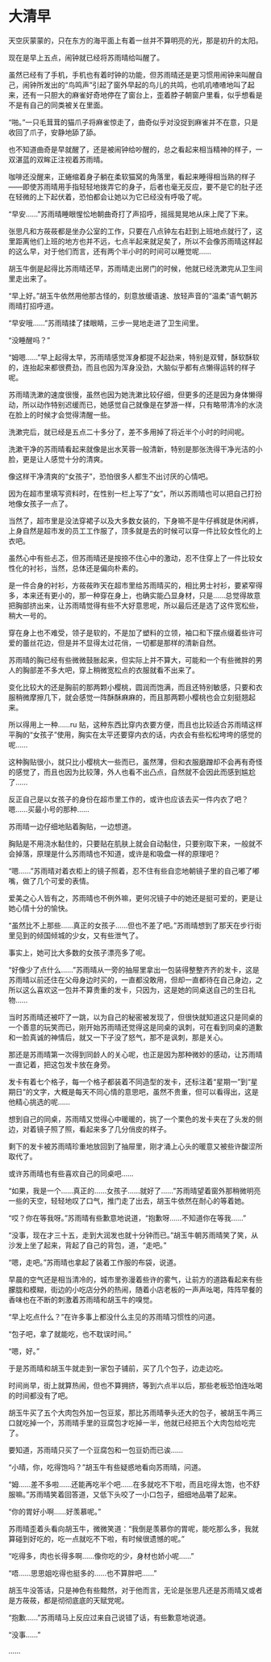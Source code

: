 # 大清早

天空灰蒙蒙的，只在东方的海平面上有着一丝并不算明亮的光，那是初升的太阳。

现在是早上五点，闹钟就已经将苏雨晴给叫醒了。

虽然已经有了手机，手机也有着时钟的功能，但苏雨晴还是更习惯用闹钟来叫醒自己，闹钟所发出的“鸟鸣声”引起了窗外早起的鸟儿的共鸣，也叽叽喳喳地叫了起来，还有一只胆大的麻雀好奇地停在了窗台上，歪着脖子朝窗户里看，似乎想看是不是有自己的同类被关在里面。

“啪。”一只毛茸茸的猫爪子将麻雀惊走了，曲奇似乎对没捉到麻雀并不在意，只是收回了爪子，安静地舔了舔。

也不知道曲奇是早就醒了，还是被闹钟给吵醒的，总之看起来相当精神的样子，一双湛蓝的双眸正注视着苏雨晴。

咖啡还没醒来，正蜷缩着身子躺在柔软猫窝的角落里，看起来睡得相当熟的样子——即使苏雨晴用手指轻轻地拨弄它的身子，后者也毫无反应，要不是它的肚子还在轻微的上下起伏着，恐怕都会让她以为它已经没有呼吸了呢。

“早安……”苏雨晴睡眼惺忪地朝曲奇打了声招呼，摇摇晃晃地从床上爬了下来。

张思凡和方莜莜都是坐办公室的工作，只要在八点钟左右赶到上班地点就行了，这里距离他们上班的地方也并不远，七点半起来就足矣了，所以不会像苏雨晴这样起的这么早，对于他们而言，还有两个半小时的时间可以睡觉呢……

胡玉牛倒是起得比苏雨晴还早，苏雨晴走出房门的时候，他就已经洗漱完从卫生间里走出来了。

“早上好。”胡玉牛依然用他那古怪的，刻意放缓语速、放轻声音的“温柔”语气朝苏雨晴打招呼道。

“早安哦……”苏雨晴揉了揉眼睛，三步一晃地走进了卫生间里。

“没睡醒吗？”

“姆嗯……”早上起得太早，苏雨晴感觉浑身都提不起劲来，特别是双臂，酥软酥软的，连抬起来都很费劲，而且也因为浑身没劲，大脑似乎都有点懒得运转的样子呢。

苏雨晴洗漱的速度很慢，虽然也因为她洗漱比较仔细，但更多的还是因为身体懒得动，所以动作特别迟缓而已，她感觉自己就像是在梦游一样，只有略带清冷的水浇在脸上的时候才会觉得清醒一些。

洗漱完后，就已经是五点二十多分了，差不多用掉了将近半个小时的时间呢。

洗漱干净的苏雨晴看起来就像是出水芙蓉一般清新，特别是那张洗得干净光洁的小脸，更是让人感觉十分的清爽。

像这样干净清爽的“女孩子”，恐怕很多人都生不出讨厌的心情吧。

因为在超市里填写资料时，在性别一栏上写了“女”，所以苏雨晴也可以把自己打扮地像女孩子一点了。

当然了，超市里是没法穿裙子以及大多数女装的，下身嘛不是牛仔裤就是休闲裤，上身自然是超市发的员工工作服了，顶多就是去的时候可以穿一件比较女性化的上衣吧。

虽然心中有些忐忑，但苏雨晴还是按捺不住心中的激动，忍不住穿上了一件比较女性化的衬衫，当然，总体还是偏向朴素的。

是一件合身的衬衫，方莜莜昨天在超市里给苏雨晴买的，相比男士衬衫，要紧窄得多，本来还有更小的，那一种穿在身上，也确实能凸显身材，只是……总觉得故意把胸部挤出来，让苏雨晴觉得有些不大好意思呢，所以最后还是选了这件宽松些，稍大一号的。

穿在身上也不难受，领子是软的，不是加了塑料的立领，袖口和下摆点缀着些许可爱的蕾丝花边，但是并不显得太过花俏，一切都是那样的清新自然。

苏雨晴的胸已经有些微微鼓胀起来，但实际上并不算大，可能和一个有些微胖的男人的胸部差不多大吧，穿上稍微宽松点的衣服就看不出来了。

变化比较大的还是胸前的那两颗小樱桃，圆润而饱满，而且还特别敏感，只要和衣服稍微摩擦几下，就会感觉一阵酥酥麻麻的，而且那两颗小樱桃也会立刻挺翘起来。

所以得用上一种……ru 贴，这种东西比穿内衣要方便，而且也比较适合苏雨晴这样平胸的“女孩子”使用，胸实在太平还要穿内衣的话，内衣会有些松松垮垮的感觉的呢……

这种胸贴很小，就只比小樱桃大一些而已，虽然薄，但和衣服磨蹭却不会再有奇怪的感觉了，而且也因为比较薄，外人也看不出凸点，自然就不会因此而感到尴尬了……

反正自己是以女孩子的身份在超市里工作的，或许也应该去买一件内衣了吧？嗯……买最小号的那种……

苏雨晴一边仔细地贴着胸贴，一边想道。

胸贴是不用浇水黏住的，只要贴在肌肤上就会自动黏住，只要别取下来，一般就不会掉落，原理是什么苏雨晴也不知道，或许是和吸盘一样的原理吧？

“嗯……”苏雨晴对着衣柜上的镜子照着，忍不住有些自恋地朝镜子里的自己嘟了嘟嘴，做了几个可爱的表情。

爱美之心人皆有之，苏雨晴也不例外嘛，更何况镜子中的她还是挺可爱的，更是让她心情十分的愉快。

“虽然比不上那些……真正的女孩子……但也不差了吧。”苏雨晴想到了那天在步行街里见到的倾国倾城的少女，又有些泄气了。

事实上，她可比大多数的女孩子漂亮多了呢。

“好像少了点什么……”苏雨晴从一旁的抽屉里拿出一包装得整整齐齐的发卡，这是苏雨晴以前还住在父母身边时买的，一直都没敢用，但却一直都待在自己身边，之所以这么喜欢这一包并不算贵重的发卡，只因为，这是她的同桌送自己的生日礼物……

当时苏雨晴还被吓了一跳，以为自己的秘密被发现了，但很快就知道这只是同桌的一个善意的玩笑而已，刚开始苏雨晴还觉得这是同桌的讽刺，可在看到同桌的道歉和一脸真诚的神情后，就又一下子没了怒气，那不是讽刺，那是关心。

那还是苏雨晴第一次得到同龄人的关心呢，也正是因为那种微妙的感动，让苏雨晴一直记着，把这包发卡放在身旁。

发卡有着七个格子，每一个格子都装着不同造型的发卡，还标注着“星期一”到“星期日”的文字，大概是每天不同心情的意思吧，虽然不贵重，但可以看得出，这是他精心挑选的呢……

想到自己的同桌，苏雨晴又觉得心中暖暖的，挑了一个栗色的发卡夹在了头发的侧边，对着镜子照了照，看起来多了几分俏皮的样子。

剩下的发卡被苏雨晴珍重地放回到了抽屉里，刚才涌上心头的暖意又被些许酸涩所取代了。

或许苏雨晴也有些喜欢自己的同桌吧……

“如果，我是一个……真正的……女孩子……就好了……”苏雨晴望着窗外那稍微明亮一些的天空，轻轻地叹了口气，推门走了出去，胡玉牛依然在耐心的等着她。

“哎？你在等我呀。”苏雨晴有些歉意地说道，“抱歉呀……不知道你在等我……”

“没事，现在才三十五，走到大润发也就十分钟而已。”胡玉牛朝苏雨晴笑了笑，从沙发上坐了起来，背起了自己的背包，道，“走吧。”

“嗯，走吧。”苏雨晴也拿起了装着工作服的布袋，说道。

早晨的空气还是相当清冷的，城市里弥漫着些许的雾气，让前方的道路看起来有些朦胧和模糊，街边的小吃店分外的热闹，随着小店老板的一声声吆喝，阵阵早餐的香味也在不断的刺激着苏雨晴和胡玉牛的嗅觉。

“早上吃点什么？”在许多事上都没什么主见的苏雨晴习惯性的问道。

“包子吧，拿了就能吃，也不耽误时间。”

“嗯，好。”

于是苏雨晴和胡玉牛就走到一家包子铺前，买了几个包子，边走边吃。

时间尚早，街上就算热闹，但也不算拥挤，等到六点半以后，那些老板恐怕连吆喝的时间都没有了吧。

胡玉牛买了五个大肉包外加一包豆浆，那比苏雨晴拳头还大的包子，被胡玉牛两三口就吃掉一个，苏雨晴手里的豆腐包才吃掉一半，他就已经把五个大肉包给吃完了。

要知道，苏雨晴只买了一个豆腐包和一包豆奶而已诶……

“小晴，你，吃得饱吗？”胡玉牛有些疑惑地看向苏雨晴，问道。

“姆……差不多啦……还能再吃半个吧……在多就吃不下啦，而且吃得太饱，也不舒服嘛。”苏雨晴笑着回答道，又低下头咬了一小口包子，细细地品嚼了起来。

“你的胃好小啊……好羡慕呢。”

苏雨晴歪着头看向胡玉牛，微微笑道：“我倒是羡慕你的胃呢，能吃那么多，我就算碰到好吃的，吃一点就吃不下啦，有时候很遗憾的呢。”

“吃得多，肉也长得多啊……像你吃的少，身材也娇小呢……”

“唔……思思姐吃得也挺多的……也不算胖吧……”

胡玉牛没答话，只是神色有些黯然，对于他而言，无论是张思凡还是苏雨晴又或者是方莜莜，都是彻彻底底的天赋党呢。

“抱歉……”苏雨晴马上反应过来自己说错了话，有些歉意地说道。

“没事……”

……

